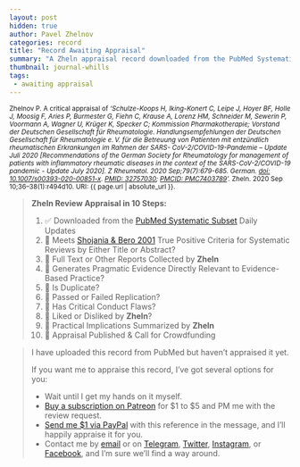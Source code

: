 ```yaml
---
layout: post
hidden: true
author: Pavel Zhelnov
categories: record
title: "Record Awaiting Appraisal"
summary: "A Zheln appraisal record downloaded from the PubMed Systematic Subset daily updates."
thumbnail: journal-whills
tags:
 - awaiting appraisal
---
```


<small id="citation">Zhelnov P. A critical appraisal of _‘Schulze-Koops H, Iking-Konert C, Leipe J, Hoyer BF, Holle J, Moosig F, Aries P, Burmester G, Fiehn C, Krause A, Lorenz HM, Schneider M, Sewerin P, Voormann A, Wagner U, Krüger K, Specker C; Kommission Pharmakotherapie; Vorstand der Deutschen Gesellschaft für Rheumatologie. Handlungsempfehlungen der Deutschen Gesellschaft für Rheumatologie e. V. für die Betreuung von Patienten mit entzündlich rheumatischen Erkrankungen im Rahmen der SARS- CoV-2/COVID-19-Pandemie – Update Juli 2020 [Recommendations of the German Society for Rheumatology for management of patients with inflammatory rheumatic diseases in the context of the SARS-CoV-2/COVID-19 pandemic - Update July 2020]. Z Rheumatol. 2020 Sep;79(7):679-685. German. [doi: 10.1007/s00393-020-00851-x](https://doi.org/10.1007/s00393-020-00851-x). [PMID: 32757030](https://pubmed.gov/32757030); [PMCID: PMC7403789](https://ncbi.nlm.nih.gov/pmc/PMC7403789)’._ Zheln. 2020 Sep 10;36–38(1):r494d10. URI: {{ page.url | absolute_url }}.</small>

> **Zheln Review Appraisal in 10 Steps:**
>
> 1. ✅ Downloaded from the [PubMed Systematic Subset](https://github.com/p1m-ortho/qs-global-ortho-search-queries/blob/global-sr-query/README.md) Daily Updates
> 2. 🔄 Meets [Shojania & Bero 2001](https://www.researchgate.net/publication/11820967_Taking_Advantage_of_the_Explosion_of_Systematic_Reviews_An_Efficient_MEDLINE_Search_Strategy) True Positive Criteria for Systematic Reviews by Either Title or Abstract?
> 3. 🔄 Full Text or Other Reports Collected by **Zheln**
> 4. 🔄 Generates Pragmatic Evidence Directly Relevant to Evidence-Based Practice?
> 5. 🔄 Is Duplicate?
> 6. 🔄 Passed or Failed Replication?
> 7. 🔄 Has Critical Conduct Flaws?
> 8. 🔄 Liked or Disliked by **Zheln**?
> 9. 🔄 Practical Implications Summarized by **Zheln**
> 10. 🔄 Appraisal Published & Call for Crowdfunding

> I have uploaded this record from PubMed but haven’t appraised it yet.
>
> If you want me to appraise this record, I’ve got several options for you:
> * Wait until I get my hands on it myself.
> * [Buy a subscription on Patreon](https://patreon.com/zheln) for $1 to $5 and PM me with the review request.
> * [Send me $1 via PayPal](https://paypal.me/pjelnov) with this reference in the message, and I’ll happily appraise it for you.
> * Contact me by [email](mailto:pavel@zheln.com) or on [Telegram](https://t.me/drzhelnov), [Twitter](https://twitter.com/drzhelnov), [Instagram](https://instagram.com/igzheln), or [Facebook](https://facebook.com/drzhelnov), and I’m sure we’ll find a way around.
